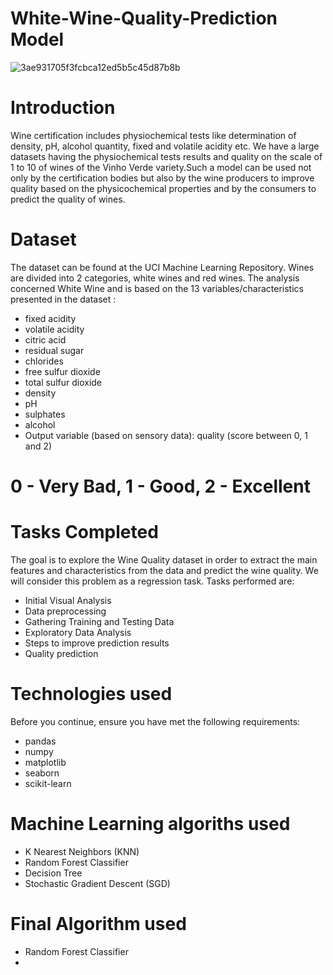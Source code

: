 # White-Wine-Quality-Prediction Model

![3ae931705f3fcbca12ed5b5c45d87b8b](https://user-images.githubusercontent.com/75733364/110280262-87b3e080-8000-11eb-8ed1-befa86e287fc.png)

# Introduction

Wine certification includes physiochemical tests like determination of density, pH, alcohol quantity, fixed and volatile acidity etc. We have a large datasets having the physiochemical tests results and quality on the scale of 1 to 10 of wines of the Vinho Verde variety.Such a model can be used not only by the certification bodies but also by the wine producers to improve quality based on the physicochemical properties and by the consumers to predict the quality of wines.

# Dataset
The dataset can be found at the UCI Machine Learning Repository. Wines are divided into 2 categories, white wines and red wines. The analysis concerned White Wine and is based on the 13 variables/characteristics presented in the dataset :

- fixed acidity
- volatile acidity
- citric acid
- residual sugar
- chlorides
- free sulfur dioxide
- total sulfur dioxide
- density
- pH
- sulphates
- alcohol
- Output variable (based on sensory data): quality (score between 0, 1 and 2)

# 0 - Very Bad, 1 - Good, 2 - Excellent


# Tasks Completed

The goal is to explore the Wine Quality dataset in order to extract the main features and characteristics from the data and predict the wine quality. We will consider this problem as a regression task. Tasks performed are:

- Initial Visual Analysis
- Data preprocessing
- Gathering Training and Testing Data
- Exploratory Data Analysis
- Steps to improve prediction results
- Quality prediction


# Technologies used

Before you continue, ensure you have met the following requirements:

- pandas
- numpy
- matplotlib
- seaborn
- scikit-learn

# Machine Learning algoriths used

- K Nearest Neighbors (KNN)
- Random Forest Classifier
- Decision Tree
- Stochastic Gradient Descent (SGD)

# Final Algorithm used
- Random Forest Classifier
- 

